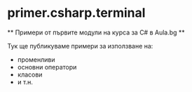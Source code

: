 ﻿# primer.csharp.terminal
** Примери от първите модули на курса за C# в Aula.bg **

Тук ще публикуваме примери за използване на:
* променливи
* основни оператори
* класови
* и т.н.
